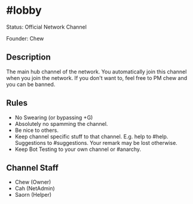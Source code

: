 # #lobby

Status: Official Network Channel

Founder: Chew

<!-- Add your channel info here -->

## Description

The main hub channel of the network. You automatically join this channel when you join the network. If you don't want to, feel free to PM chew and you can be banned.

## Rules

- No Swearing (or bypassing +G)
- Absolutely no spamming the channel.
- Be nice to others.
- Keep channel specific stuff to that channel. E.g. help to #help. Suggestions to #suggestions. Your remark may be lost otherwise.
- Keep Bot Testing to your own channel or #anarchy.

## Channel Staff

- Chew (Owner)
- Cah (NetAdmin)
- Saorn (Helper)

